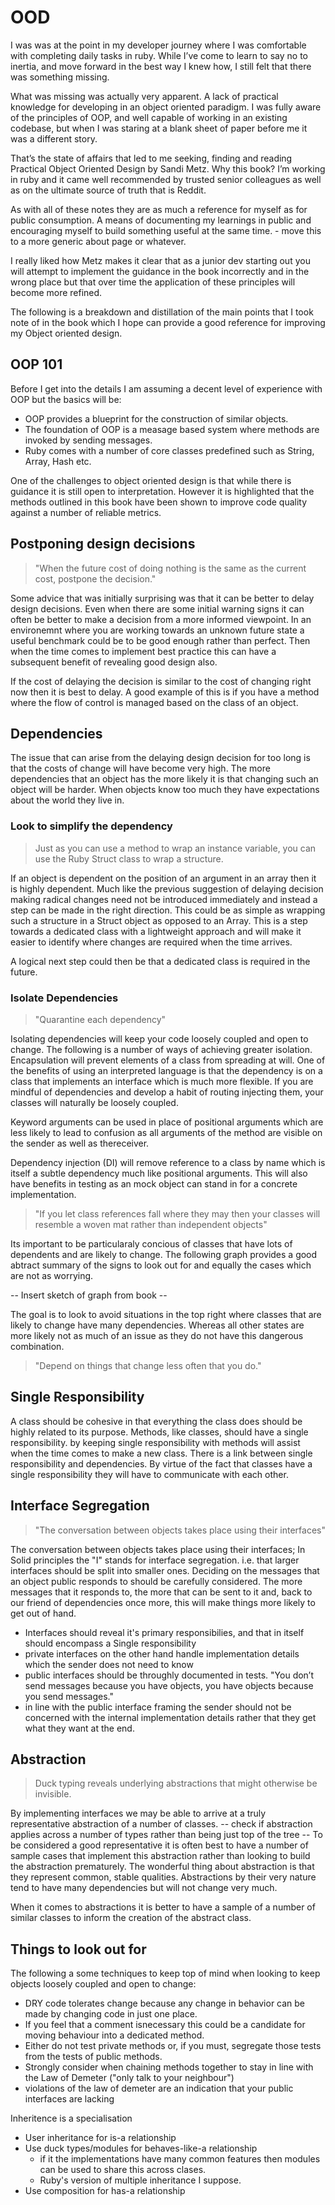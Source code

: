 # OOD

I was was at the point in my developer journey where I was comfortable with completing daily tasks in ruby. While I’ve come to learn to say no to inertia, and move forward in the best way I knew how, I still felt that there was something missing.

What was missing was actually very apparent. A lack of practical knowledge for developing in an object oriented paradigm. I was fully aware of the principles of OOP, and well capable of working in an existing codebase, but when I was staring at a blank sheet of paper before me it was a different story.

That’s the state of affairs that led to me seeking, finding and reading Practical Object Oriented Design by Sandi Metz. Why this book? I’m working in ruby and it came well recommended by trusted senior colleagues as well as on the ultimate source of truth that is Reddit.

As with all of these notes they are as much a reference for myself as for public consumption. A means of documenting my learnings in public and encouraging myself to build something useful at the same time. - move this to a more generic about page or whatever.

I really liked how Metz makes it clear that as a junior dev starting out you will attempt to implement the guidance in the book incorrectly and in the wrong place but that over time the application of these principles will become more refined.

The following is a breakdown and distillation of the main points that I took note of in the book which I hope can provide a good reference for improving my Object oriented design.

## OOP 101
Before I get into the details I am assuming a decent level of experience with OOP but the basics will be:
- OOP provides a blueprint for the construction of similar objects.
- The foundation of OOP is a measage based system where methods are invoked by sending messages.
- Ruby comes with a number of core classes predefined such as String, Array, Hash etc.

One of the challenges to object oriented design is that while there is guidance it is still open to interpretation. However it is highlighted that the methods outlined in this book have been shown to improve code quality against a number of reliable metrics. 

## Postponing design decisions

> "When the future cost of doing nothing is the same as the current cost, postpone the decision."

Some advice that was initially surprising was that it can be better to delay design decisions. Even when there are some initial warning signs it can often be better to make a decision from a more informed viewpoint. In an environemnt where you are working towards an unknown future state a useful benchmark could be to be good enough rather than perfect. Then when the time comes to implement best practice this can have a subsequent benefit of revealing good design also.

If the cost of delaying the decision is similar to the cost of changing right now then it is best to delay. A good example of this is if you have a method where the flow of control is managed based on the class of an object.

## Dependencies
The issue that can arise from the delaying design decision for too long is that the costs of change will have become very high. The more dependencies that an object has the more likely it is that changing such an object will be harder. When objects know too much they have expectations about the world they live in. 

### Look to simplify the dependency
> Just as you can use a method to wrap an instance variable, you can use the Ruby Struct class to wrap a structure.

If an object is dependent on the position of an argument in an array then it is highly dependent. Much like the previous suggestion of delaying decision making radical changes need not be introduced immediately and instead a step can be made in the right direction. This could be as simple as wrapping such a structure in a Struct object as opposed to an Array. This is a step towards a dedicated class with a lightweight approach and will make it easier to identify where changes are required when the time arrives.

A logical next step could then be that a dedicated class is required in the future.

### Isolate Dependencies

> "Quarantine each dependency"

Isolating dependencies will keep your code loosely coupled and open to change. The following is a number of ways of achieving greater isolation. Encapsulation will prevent elements of a class from spreading at will. One of the benefits of using an interpreted language is that the dependency is on a class that implements an interface which is much more flexible.
If you are mindful of dependencies and develop a habit of routing injecting them, your classes will naturally be loosely coupled.

Keyword arguments can be used in place of positional arguments which are less likely to lead to confusion as all arguments of the method are visible on the sender as well as thereceiver.

Dependency injection (DI) will remove reference to a class by name which is itself a subtle dependency much like positional arguments.
This will also have benefits in testing as an mock object can stand in for a concrete implementation.

> "If you let class references fall where they may then your classes will resemble a woven mat rather than independent objects"

Its important to be particularaly concious of classes that have lots of dependents and are likely to change.
The following graph provides a good abtract summary of the signs to look out for and equally the cases which are not as worrying. 

-- Insert sketch of graph from book --

The goal is to look to avoid situations in the top right where classes that are likely to change have many dependencies. Whereas all other states are more likely not as much of an issue as they do not have this dangerous combination.

> "Depend on things that change less often that you do."

## Single Responsibility
A class should be cohesive in that everything the class does should be highly related to its purpose. Methods, like classes, should have a single responsibility. by keeping single responsibility with methods will assist when the time comes to make a new class. There is a link between single responsibility and dependencies. By virtue of the fact that classes have a single responsibility they will have to communicate with each other.

## Interface Segregation
> "The conversation between objects takes place using their interfaces"

The conversation between objects takes place using their interfaces;
In Solid principles the "I" stands for interface segregation. i.e. that larger interfaces should be split into smaller ones. Deciding on the messages that an object public responds to should be carefully considered. The more messages that it responds to, the more that can be sent to it and, back to our friend of dependencies once more, this will make things more likely to get out of hand.
- Interfaces should reveal it's primary responsibilies, and that in itself should encompass a Single responsibility
- private interfaces on the other hand handle implementation details which the sender does not need to know
- public interfaces should be throughly documented in tests.
"You don’t send messages because you have objects, you have objects because you send messages."
- in line with the public interface framing the sender should not be concerned with the internal implementation details rather that they get what they want at the end.

## Abstraction

> Duck typing reveals underlying abstractions that might otherwise be invisible.

By implementing interfaces we may be able to arrive at a truly representative abstraction of a number of classes.
-- check if abstraction applies across a number of types rather than being just top of the tree --
To be considered a good representative it is often best to have a number of sample cases that implement this abstraction rather than looking to build the abstraction prematurely.
The wonderful thing about abstraction is that they represent common, stable qualities. Abstractions by their very nature tend to have many dependencies but will not change very much.

When it comes to abstractions it is better to have a sample of a number of similar classes to inform the creation of
the abstract class.

## Things to look out for
The following a some techniques to keep top of mind when looking to keep objects loosely coupled and open to change:

- DRY code tolerates change because any change in behavior can be made by changing code in just one place.
- If you feel that a comment isnecessary this could be a candidate for moving behaviour into a dedicated method.
- Either do not test private methods or, if you must, segregate those tests from the tests of public methods.
- Strongly consider when chaining methods together to stay in line with the Law of Demeter ("only talk to your neighbour")
- violations of the law of demeter are an indication that your public interfaces are lacking

Inheritence is a specialisation
- User inheritance for is-a relationship
- Use duck types/modules for behaves-like-a relationship
   - if it the implementations have many common features then modules can be used to share this across clases.
   - Ruby's version of multiple inheritance I suppose.
- Use composition for has-a relationship

